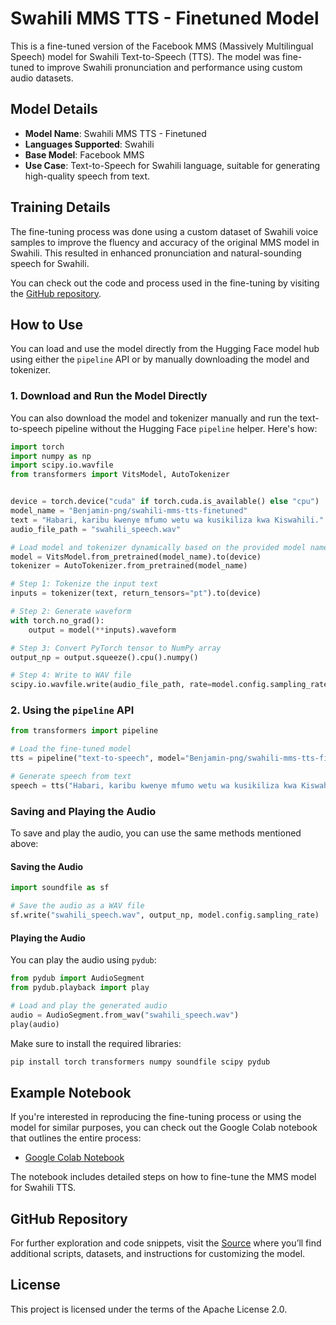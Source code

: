 

# Swahili MMS TTS - Finetuned Model

This is a fine-tuned version of the Facebook MMS (Massively Multilingual Speech) model for Swahili Text-to-Speech (TTS). The model was fine-tuned to improve Swahili pronunciation and performance using custom audio datasets.

## Model Details

- **Model Name**: Swahili MMS TTS - Finetuned
- **Languages Supported**: Swahili
- **Base Model**: Facebook MMS
- **Use Case**: Text-to-Speech for Swahili language, suitable for generating high-quality speech from text.

## Training Details

The fine-tuning process was done using a custom dataset of Swahili voice samples to improve the fluency and accuracy of the original MMS model in Swahili. This resulted in enhanced pronunciation and natural-sounding speech for Swahili.

You can check out the code and process used in the fine-tuning by visiting the [GitHub repository](https://github.com/benny-png/Swahili-model-for-Audio-Text-to-Speech).

## How to Use

You can load and use the model directly from the Hugging Face model hub using either the `pipeline` API or by manually downloading the model and tokenizer.


### 1. Download and Run the Model Directly

You can also download the model and tokenizer manually and run the text-to-speech pipeline without the Hugging Face `pipeline` helper. Here's how:

```python
import torch
import numpy as np
import scipy.io.wavfile
from transformers import VitsModel, AutoTokenizer


device = torch.device("cuda" if torch.cuda.is_available() else "cpu")
model_name = "Benjamin-png/swahili-mms-tts-finetuned"
text = "Habari, karibu kwenye mfumo wetu wa kusikiliza kwa Kiswahili."
audio_file_path = "swahili_speech.wav"

# Load model and tokenizer dynamically based on the provided model name
model = VitsModel.from_pretrained(model_name).to(device)
tokenizer = AutoTokenizer.from_pretrained(model_name)

# Step 1: Tokenize the input text
inputs = tokenizer(text, return_tensors="pt").to(device)

# Step 2: Generate waveform
with torch.no_grad():
    output = model(**inputs).waveform

# Step 3: Convert PyTorch tensor to NumPy array
output_np = output.squeeze().cpu().numpy()

# Step 4: Write to WAV file
scipy.io.wavfile.write(audio_file_path, rate=model.config.sampling_rate, data=output_np)
```


### 2. Using the `pipeline` API

```python
from transformers import pipeline

# Load the fine-tuned model
tts = pipeline("text-to-speech", model="Benjamin-png/swahili-mms-tts-finetuned")

# Generate speech from text
speech = tts("Habari, karibu kwenye mfumo wetu wa kusikiliza kwa Kiswahili.")
```



### Saving and Playing the Audio

To save and play the audio, you can use the same methods mentioned above:

#### Saving the Audio

```python
import soundfile as sf

# Save the audio as a WAV file
sf.write("swahili_speech.wav", output_np, model.config.sampling_rate)
```

#### Playing the Audio

You can play the audio using `pydub`:

```python
from pydub import AudioSegment
from pydub.playback import play

# Load and play the generated audio
audio = AudioSegment.from_wav("swahili_speech.wav")
play(audio)
```

Make sure to install the required libraries:

```bash
pip install torch transformers numpy soundfile scipy pydub
```

## Example Notebook

If you're interested in reproducing the fine-tuning process or using the model for similar purposes, you can check out the Google Colab notebook that outlines the entire process:

- [Google Colab Notebook](https://colab.research.google.com/drive/1dK1a814UqDnXnM5Rz6NBmk-vmhdN9M4f#scrollTo=iG6IrVva27uT)

The notebook includes detailed steps on how to fine-tune the MMS model for Swahili TTS.

## GitHub Repository

For further exploration and code snippets, visit the [Source](https://github.com/ylacombe/finetune-hf-vits) where you’ll find additional scripts, datasets, and instructions for customizing the model.

## License

This project is licensed under the terms of the Apache License 2.0.

